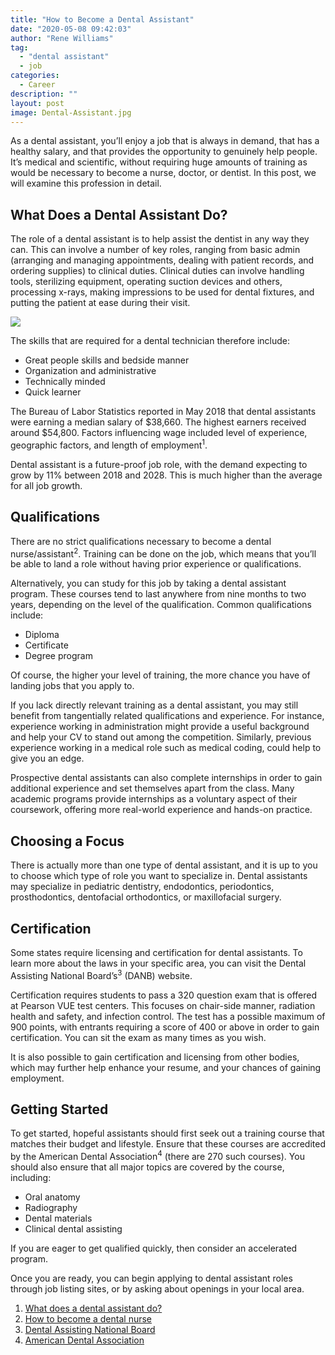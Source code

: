 ```yaml
---
title: "How to Become a Dental Assistant"
date: "2020-05-08 09:42:03"
author: "Rene Williams"
tag:
  - "dental assistant"
  - job
categories:
  - Career
description: ""
layout: post
image: Dental-Assistant.jpg
---
```


As a dental assistant, you’ll enjoy a job that is always in demand, that has a healthy salary, and that provides the opportunity to genuinely help people. It’s medical and scientific, without requiring huge amounts of training as would be necessary to become a nurse, doctor, or dentist. In this post, we will examine this profession in detail.

## What Does a Dental Assistant Do?

The role of a dental assistant is to help assist the dentist in any way they can. This can involve a number of key roles, ranging from basic admin (arranging and managing appointments, dealing with patient records, and ordering supplies) to clinical duties. Clinical duties can involve handling tools, sterilizing equipment, operating suction devices and others, processing x-rays, making impressions to be used for dental fixtures, and putting the patient at ease during their visit.

![](/posts/Dental-Assistant.jpg)

The skills that are required for a dental technician therefore include:

- Great people skills and bedside manner
- Organization and administrative
- Technically minded
- Quick learner

The Bureau of Labor Statistics reported in May 2018 that dental assistants were earning a median salary of $38,660. The highest earners received around $54,800. Factors influencing wage included level of experience, geographic factors, and length of employment<sup>1</sup>.

Dental assistant is a future-proof job role, with the demand expecting to grow by 11% between 2018 and 2028. This is much higher than the average for all job growth.

## Qualifications

There are no strict qualifications necessary to become a dental nurse/assistant<sup>2</sup>. Training can be done on the job, which means that you’ll be able to land a role without having prior experience or qualifications.

Alternatively, you can study for this job by taking a dental assistant program. These courses tend to last anywhere from nine months to two years, depending on the level of the qualification. Common qualifications include:

- Diploma
- Certificate
- Degree program

Of course, the higher your level of training, the more chance you have of landing jobs that you apply to.

If you lack directly relevant training as a dental assistant, you may still benefit from tangentially related qualifications and experience. For instance, experience working in administration might provide a useful background and help your CV to stand out among the competition. Similarly, previous experience working in a medical role such as medical coding, could help to give you an edge.

Prospective dental assistants can also complete internships in order to gain additional experience and set themselves apart from the class. Many academic programs provide internships as a voluntary aspect of their coursework, offering more real-world experience and hands-on practice.

## Choosing a Focus

There is actually more than one type of dental assistant, and it is up to you to choose which type of role you want to specialize in. Dental assistants may specialize in pediatric dentistry, endodontics, periodontics, prosthodontics, dentofacial orthodontics, or maxillofacial surgery.

## Certification

Some states require licensing and certification for dental assistants. To learn more about the laws in your specific area, you can visit the Dental Assisting National Board’s<sup>3</sup> (DANB) website.

Certification requires students to pass a 320 question exam that is offered at Pearson VUE test centers. This focuses on chair-side manner, radiation health and safety, and infection control. The test has a possible maximum of 900 points, with entrants requiring a score of 400 or above in order to gain certification. You can sit the exam as many times as you wish.

It is also possible to gain certification and licensing from other bodies, which may further help enhance your resume, and your chances of gaining employment.

## Getting Started

To get started, hopeful assistants should first seek out a training course that matches their budget and lifestyle. Ensure that these courses are accredited by the American Dental Association<sup>4</sup> (there are 270 such courses). You should also ensure that all major topics are covered by the course, including:

- Oral anatomy
- Radiography
- Dental materials
- Clinical dental assisting

If you are eager to get qualified quickly, then consider an accelerated program.

Once you are ready, you can begin applying to dental assistant roles through job listing sites, or by asking about openings in your local area.

1. [What does a dental assistant do?](https://www.learnhowtobecome.org/dental-assistant/)
2. [How to become a dental nurse](https://www.reed.co.uk/career-advice/how-to-become-a-dental-nurse/)
3. [Dental Assisting National Board](https://www.danb.org/)
4. [American Dental Association](https://www.ada.org/en)
